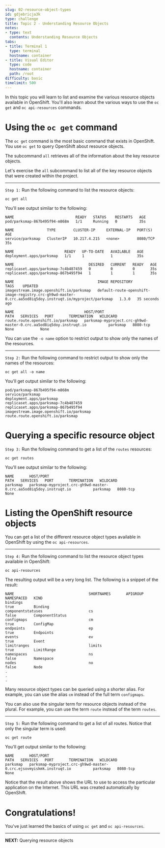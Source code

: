 ```yaml
---
slug: 02-resource-object-types
id: gdjebricja3k
type: challenge
title: Topic 2 - Understanding Resource Objects
notes:
- type: text
  contents: Understanding Resource Objects
tabs:
- title: Terminal 1
  type: terminal
  hostname: container
- title: Visual Editor
  type: code
  hostname: container
  path: /root
difficulty: basic
timelimit: 500
---
```


In this topic you will learn to list and examine the various resource objects available in OpenShift. You'll also learn about the various ways to use the `oc get` and `oc api-resources` commands.

# Using the `oc get` command

The `oc get` command is the most basic command that exists in OpenShift. You use `oc get` to query OpenShift about resource objects.

The subcommand `all` retrieves all of the information about the key resource objects.

Let's exercise the `all` subcommand to list all of the key resource objects that were created within the project.

----

`Step 1:` Run the following command to list the resource objects:

```
oc get all
```

You'll see output similar to the following:

```
NAME                            READY   STATUS    RESTARTS   AGE
pod/parksmap-867b495f94-m868m   1/1     Running   0          35s

NAME               TYPE        CLUSTER-IP     EXTERNAL-IP   PORT(S)    AGE
service/parksmap   ClusterIP   10.217.4.215   <none>        8080/TCP   35s

NAME                       READY   UP-TO-DATE   AVAILABLE   AGE
deployment.apps/parksmap   1/1     1            1           35s

NAME                                  DESIRED   CURRENT   READY   AGE
replicaset.apps/parksmap-7c4b487459   0         0         0       35s
replicaset.apps/parksmap-867b495f94   1         1         1       35s

NAME                                      IMAGE REPOSITORY                                                                                            TAGS    UPDATED
imagestream.image.openshift.io/parksmap   default-route-openshift-image-registry.crc-gh9wd-master-0.crc.aa5od8iq5doy.instruqt.io/myproject/parksmap   1.3.0   35 seconds ago

NAME                                HOST/PORT                                                            PATH   SERVICES   PORT       TERMINATION   WILDCARD
route.route.openshift.io/parksmap   parksmap-myproject.crc-gh9wd-master-0.crc.aa5od8iq5doy.instruqt.io          parksmap   8080-tcp                 None            None
```

You can use the `-o name` option to restrict output to show only the names of the resources.

----

`Step 2:` Run the following command to restrict output to show only the names of the resources:

```
oc get all -o name
```

You'll get output similar to the following:

```
pod/parksmap-867b495f94-m868m
service/parksmap
deployment.apps/parksmap
replicaset.apps/parksmap-7c4b487459
replicaset.apps/parksmap-867b495f94
imagestream.image.openshift.io/parksmap
route.route.openshift.io/parksmap
```

# Querying a specific resource object

`Step 3:` Run the following command to get a list of the `routes` resources:

```
oc get routes
```

You'll see output similar to the following:

```
NAME       HOST/PORT                                                            PATH   SERVICES   PORT       TERMINATION   WILDCARD
parksmap   parksmap-myproject.crc-gh9wd-master-0.crc.aa5od8iq5doy.instruqt.io          parksmap   8080-tcp                 None
```

# Listing the OpenShift resource objects

You can get a list of the different resource object types available in OpenShift by using the `oc api-resources`.

----

`Step 4:` Run the following command to list the resource object types available in OpenShift:

```
oc api-resources
```

The resulting output will be a very long list. The following is a snippet of the result:

```
NAME                                  SHORTNAMES       APIGROUP                              NAMESPACED   KIND
bindings                                                                                     true         Binding
componentstatuses                     cs                                                     false        ComponentStatus
configmaps                            cm                                                     true         ConfigMap
endpoints                             ep                                                     true         Endpoints
events                                ev                                                     true         Event
limitranges                           limits                                                 true         LimitRange
namespaces                            ns                                                     false        Namespace
nodes                                 no                                                     false        Node
.
.
.
```

Many resource object types can be queried using a shorter alias. For example, you can use the alias `cm` instead of the full term `configmaps`.

You can also use the singular term for resource objects instead of the plural. For example, you can use the term `route` instead of the term `routes`.

----

`Step 5:` Run the following command to get a list of all routes. Notice that only the singular term is used:

```
oc get route
```

You'll get output similar to the following:

```
NAME       HOST/PORT                                                            PATH   SERVICES   PORT       TERMINATION   WILDCARD
parksmap   parksmap-myproject.crc-gh9wd-master-0.crc.ejsovmyiskmk.instruqt.io          parksmap   8080-tcp                 None
```

Notice that the result above shows the URL to use to access the particular application on the Internet. This URL was created automatically by OpenShift.

# Congratulations!

 You've just learned the basics of using `oc get` and `oc api-resources`.

----

**NEXT:** Querying resource objects
